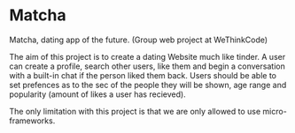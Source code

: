 # Matcha
Matcha, dating app of the future. (Group web project at WeThinkCode)

The aim of this project is to create a dating Website much like tinder. A user can create a profile, search other users, like them and begin a conversation with a built-in chat if the person liked them back. Users should be able to set prefences as to the sec of the people they will be shown, age range and popularity (amount of likes a user has recieved).

The only limitation with this project is that we are only allowed to use micro-frameworks.
